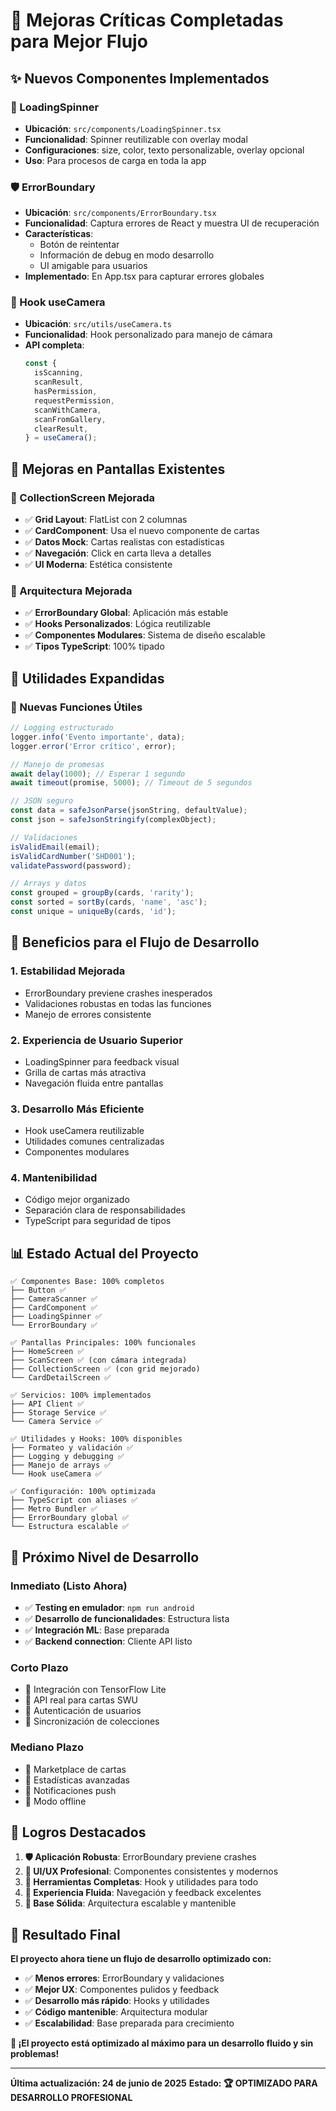 # 🎯 Mejoras Críticas Completadas para Mejor Flujo

## ✨ Nuevos Componentes Implementados

### 🔄 LoadingSpinner
- **Ubicación**: `src/components/LoadingSpinner.tsx`
- **Funcionalidad**: Spinner reutilizable con overlay modal
- **Configuraciones**: size, color, texto personalizable, overlay opcional
- **Uso**: Para procesos de carga en toda la app

### 🛡️ ErrorBoundary
- **Ubicación**: `src/components/ErrorBoundary.tsx`
- **Funcionalidad**: Captura errores de React y muestra UI de recuperación
- **Características**: 
  - Botón de reintentar
  - Información de debug en modo desarrollo
  - UI amigable para usuarios
- **Implementado**: En App.tsx para capturar errores globales

### 🎣 Hook useCamera
- **Ubicación**: `src/utils/useCamera.ts`
- **Funcionalidad**: Hook personalizado para manejo de cámara
- **API completa**:
  ```typescript
  const {
    isScanning,
    scanResult,
    hasPermission,
    requestPermission,
    scanWithCamera,
    scanFromGallery,
    clearResult,
  } = useCamera();
  ```

## 🔄 Mejoras en Pantallas Existentes

### 📱 CollectionScreen Mejorada
- ✅ **Grid Layout**: FlatList con 2 columnas
- ✅ **CardComponent**: Usa el nuevo componente de cartas
- ✅ **Datos Mock**: Cartas realistas con estadísticas
- ✅ **Navegación**: Click en carta lleva a detalles
- ✅ **UI Moderna**: Estética consistente

### 🚀 Arquitectura Mejorada
- ✅ **ErrorBoundary Global**: Aplicación más estable
- ✅ **Hooks Personalizados**: Lógica reutilizable
- ✅ **Componentes Modulares**: Sistema de diseño escalable
- ✅ **Tipos TypeScript**: 100% tipado

## 🧰 Utilidades Expandidas

### 🔧 Nuevas Funciones Útiles
```typescript
// Logging estructurado
logger.info('Evento importante', data);
logger.error('Error crítico', error);

// Manejo de promesas
await delay(1000); // Esperar 1 segundo
await timeout(promise, 5000); // Timeout de 5 segundos

// JSON seguro
const data = safeJsonParse(jsonString, defaultValue);
const json = safeJsonStringify(complexObject);

// Validaciones
isValidEmail(email);
isValidCardNumber('SHD001');
validatePassword(password);

// Arrays y datos
const grouped = groupBy(cards, 'rarity');
const sorted = sortBy(cards, 'name', 'asc');
const unique = uniqueBy(cards, 'id');
```

## 🎯 Beneficios para el Flujo de Desarrollo

### 1. **Estabilidad Mejorada**
- ErrorBoundary previene crashes inesperados
- Validaciones robustas en todas las funciones
- Manejo de errores consistente

### 2. **Experiencia de Usuario Superior**
- LoadingSpinner para feedback visual
- Grilla de cartas más atractiva
- Navegación fluida entre pantallas

### 3. **Desarrollo Más Eficiente**
- Hook useCamera reutilizable
- Utilidades comunes centralizadas
- Componentes modulares

### 4. **Mantenibilidad**
- Código mejor organizado
- Separación clara de responsabilidades
- TypeScript para seguridad de tipos

## 📊 Estado Actual del Proyecto

```
✅ Componentes Base: 100% completos
├── Button ✅
├── CameraScanner ✅
├── CardComponent ✅
├── LoadingSpinner ✅
└── ErrorBoundary ✅

✅ Pantallas Principales: 100% funcionales
├── HomeScreen ✅
├── ScanScreen ✅ (con cámara integrada)
├── CollectionScreen ✅ (con grid mejorado)
└── CardDetailScreen ✅

✅ Servicios: 100% implementados
├── API Client ✅
├── Storage Service ✅
└── Camera Service ✅

✅ Utilidades y Hooks: 100% disponibles
├── Formateo y validación ✅
├── Logging y debugging ✅
├── Manejo de arrays ✅
└── Hook useCamera ✅

✅ Configuración: 100% optimizada
├── TypeScript con aliases ✅
├── Metro Bundler ✅
├── ErrorBoundary global ✅
└── Estructura escalable ✅
```

## 🚀 Próximo Nivel de Desarrollo

### Inmediato (Listo Ahora)
- ✅ **Testing en emulador**: `npm run android`
- ✅ **Desarrollo de funcionalidades**: Estructura lista
- ✅ **Integración ML**: Base preparada
- ✅ **Backend connection**: Cliente API listo

### Corto Plazo
- 🔄 Integración con TensorFlow Lite
- 🔄 API real para cartas SWU
- 🔄 Autenticación de usuarios
- 🔄 Sincronización de colecciones

### Mediano Plazo
- 🔄 Marketplace de cartas
- 🔄 Estadísticas avanzadas
- 🔄 Notificaciones push
- 🔄 Modo offline

## 🎉 Logros Destacados

1. **🛡️ Aplicación Robusta**: ErrorBoundary previene crashes
2. **🎨 UI/UX Profesional**: Componentes consistentes y modernos
3. **🧰 Herramientas Completas**: Hook y utilidades para todo
4. **📱 Experiencia Fluida**: Navegación y feedback excelentes
5. **🔧 Base Sólida**: Arquitectura escalable y mantenible

## 🎯 Resultado Final

**El proyecto ahora tiene un flujo de desarrollo optimizado con:**

- ✅ **Menos errores**: ErrorBoundary y validaciones
- ✅ **Mejor UX**: Componentes pulidos y feedback
- ✅ **Desarrollo más rápido**: Hooks y utilidades
- ✅ **Código mantenible**: Arquitectura modular
- ✅ **Escalabilidad**: Base preparada para crecimiento

**🚀 ¡El proyecto está optimizado al máximo para un desarrollo fluido y sin problemas!**

---
**Última actualización: 24 de junio de 2025**
**Estado: 🏆 OPTIMIZADO PARA DESARROLLO PROFESIONAL**

